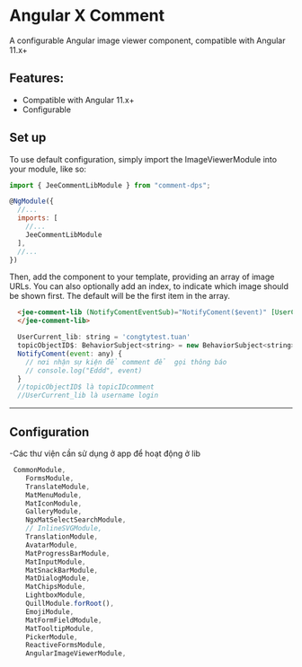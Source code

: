 
# Angular X Comment

A configurable Angular image viewer component, compatible with Angular 11.x+ 

## Features:
 * Compatible with Angular 11.x+
 * Configurable


## Set up

To use default configuration, simply import the ImageViewerModule into your module, like so:

```javascript
import { JeeCommentLibModule } from "comment-dps";

@NgModule({
  //...
  imports: [
    //...
    JeeCommentLibModule
  ],
  //...
})
```

Then, add the component to your template, providing an array of image URLs. You can also optionally add an index, to indicate which image should be shown first. The default will be the first item in the array.

```html
  <jee-comment-lib (NotifyComentEventSub)="NotifyComent($event)" [UserCurrent_lib]="UserCurrent_lib"  [showCommentDefault]="true" [objectID]="(topicObjectID$.asObservable() | async)!">
  </jee-comment-lib>
```

```javascript
  UserCurrent_lib: string = 'congtytest.tuan'
  topicObjectID$: BehaviorSubject<string> = new BehaviorSubject<string>('');
  NotifyComent(event: any) {
    // nơi nhận sự kiện để comment để  gọi thông báo
    // console.log("Eddd", event)
  }
  //topicObjectID$ là topicIDcomment
  //UserCurrent_lib là username login
```


---

## Configuration
-Các thư viện cần sử dụng ở app để hoạt động ở lib

```javascript
 CommonModule,
    FormsModule,
    TranslateModule,
    MatMenuModule,
    MatIconModule,
    GalleryModule,
    NgxMatSelectSearchModule,
    // InlineSVGModule,
    TranslationModule,
    AvatarModule,
    MatProgressBarModule,
    MatInputModule,
    MatSnackBarModule,
    MatDialogModule,
    MatChipsModule,
    LightboxModule,
    QuillModule.forRoot(),
    EmojiModule,
    MatFormFieldModule,
    MatTooltipModule,
    PickerModule,
    ReactiveFormsModule,
    AngularImageViewerModule,
```



